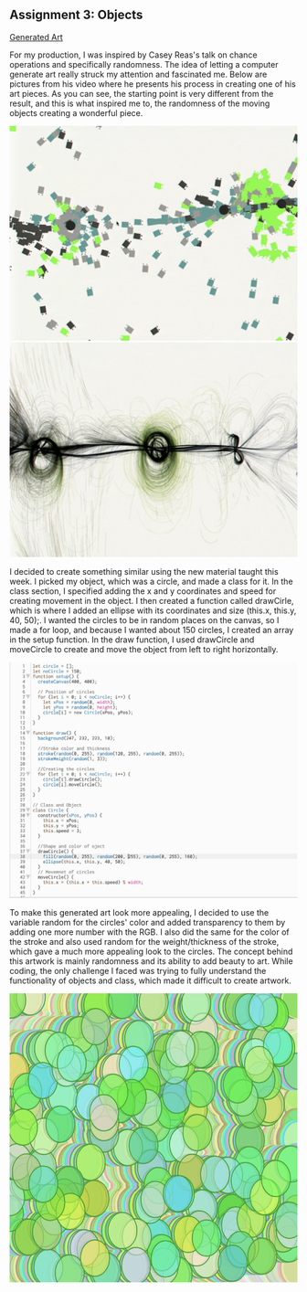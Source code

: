 
## Assignment 3: Objects

[Generated Art](https://editor.p5js.org/FatemaAlhameli/sketches/oEvgVJ1XM)


For my production, I was inspired by Casey Reas's talk on chance operations and specifically randomness. The idea of letting a computer generate art really struck my attention and fascinated me. Below are pictures from his video where he presents his process in creating one of his art pieces. As you can see, the starting point is very different from the result, and this is what inspired me to, the randomness of the moving objects creating a wonderful piece. 

![inspo](https://github.com/FatemaAlhameli/Intro-to-IM-/blob/main/Inspiration%201.png)
![inspo](https://github.com/FatemaAlhameli/Intro-to-IM-/blob/main/Inspiration.png)


I decided to create something similar using the new material taught this week. I picked my object, which was a circle, and made a class for it. In the class section, I specified adding the x and y coordinates and speed for creating movement in the object. I then created a function called drawCirle, which is where I added an ellipse with its coordinates and size (this.x, this.y, 40, 50);. I wanted the circles to be in random places on the canvas, so I made a for loop, and because I wanted about 150 circles, I created an array in the setup function. In the draw function, I used drawCircle and moveCircle to create and move the object from left to right horizontally. 

![code](https://github.com/FatemaAlhameli/Intro-to-IM-/blob/main/Assignment%203%20code.png)

To make this generated art look more appealing, I decided to use the variable random for the circles' color and added transparency to them by adding one more number with the RGB. I also did the same for the color of the stroke and also used random for the weight/thickness of the stroke, which gave a much more appealing look to the circles.  The concept behind this artwork is mainly randomness and its ability to add beauty to art. While coding, the only challenge I faced was trying to fully understand the functionality of objects and class, which made it difficult to create artwork. 

![Artwork](https://github.com/FatemaAlhameli/Intro-to-IM-/blob/main/Assignment%203.png)
